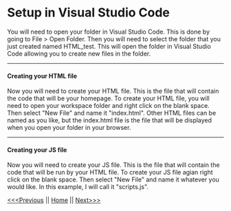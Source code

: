 # Setup in Visual Studio Code
You will need to open your folder in Visual Studio Code.  This is done by going to File > Open Folder.  Then you will need to select the folder that you just created named HTML_test.  This will open the folder in Visual Studio Code allowing you to create new files in the folder.

---
#### Creating your HTML file
Now you will need to create your HTML file. This is the file that will contain the code that will be your homepage. To create your HTML file, you will need to open your workspace folder and right click on the blank space. Then select "New File" and name it "index.html". Other HTML files can be named as you like, but the index.html file is the file that will be displayed when you open your folder in your browser.

---
#### Creating your JS file
Now you will need to create your JS file. This is the file that will contain the code that will be run by your HTML file. To create your JS file agian right click on the blank space. Then select "New File" and name it whatever you would like. In this example, I will call it "scripts.js". 

[<<<Previous](createFolder.md) || [Home](README.md) || [Next>>>](HTML1.md)
